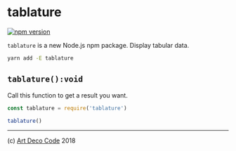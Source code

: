 # tablature

[![npm version](https://badge.fury.io/js/tablature.svg)](https://badge.fury.io/js/tablature)

`tablature` is a new Node.js npm package. Display tabular data.

```sh
yarn add -E tablature
```

## `tablature():void`

Call this function to get a result you want.

```js
const tablature = require('tablature')

tablature()
```

---

(c) [Art Deco Code][1] 2018

[1]: https://artdeco.bz
